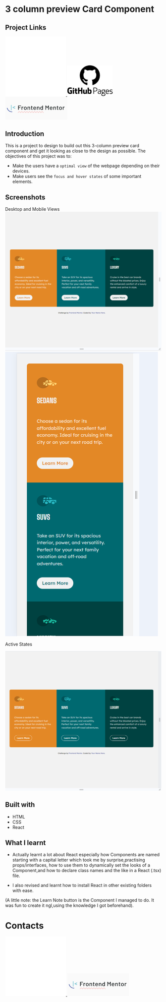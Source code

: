 # 3 column preview Card Component

## Project Links

<a href="https://github.com/Kofi100/3-Column-Page-FrontEnd-2"><img src="./images/needed/github-mark/github-mark-white.svg" style=""> </a>
<a href="https://kofi100.github.io/3-Column-Page-FrontEnd-2/"> <img src="./images/needed/githubPages.jpg" style="height:100px"></a>
<a href="https://www.frontendmentor.io/solutions/intro-component-using-htmlcssjavascript-HKi0Wx4WRY"><img src="./images/needed/frontEndMentor.png" style="width:200px"></a>

## Introduction

This is a project to design to build out this 3-column preview card component and get it looking as close to the design as possible.
The objectives of this project was to:

- Make the users have a `optimal view` of the webpage depending on their devices.
- Make users see the `focus and hover states` of some important elements.

## Screenshots

Desktop and Mobile Views
![](./screenshots/Screenshot%20desktop.png)
![](./screenshots/Screenshot%20mobile.png)

Active States

![](./screenshots/active%20States.png)

## Built with

- HTML
- CSS
- React

## What I learnt

- Actually learnt a lot about React especially how Components are named starting with a capital letter which took me by surprise,practising props/interfaces, how to use them to dynamically set the looks of a Component,and how to declare class names and the like in a React (.tsx) file.

- I also revised and learnt how to install React in other existing folders with ease.

(A little note: the Learn Note button is the Component I managed to do. It was fun to create it ngl,using the knowledge I got beforehand).

# Contacts

<a href="https://github.com/Kofi100"><img src="./images/needed/github-mark/github-mark-white.svg" style=""> </a>
<a href="https://www.frontendmentor.io/profile/Kofi100">
<img src="./images/needed/frontEndMentor.png" style="width:200px"></a>
